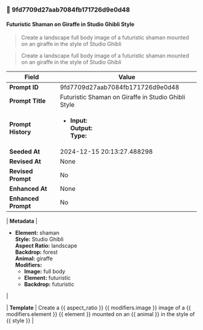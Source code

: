 

### 📜 9fd7709d27aab7084fb171726d9e0d48

#### Futuristic Shaman on Giraffe in Studio Ghibli Style

> Create a landscape full body image of a futuristic shaman mounted on an giraffe in the style of Studio Ghibli

> Create a landscape full body image of a futuristic shaman mounted on an giraffe in the style of Studio Ghibli

| Field          | Value                                                                                                                                                                      |
|----------------|----------------------------------------------------------------------------------------------------------------------------------------------------------------------------|
| **Prompt ID**  | 9fd7709d27aab7084fb171726d9e0d48                                                                                                                                                            |
| **Prompt Title**  | Futuristic Shaman on Giraffe in Studio Ghibli Style                                                                                                                                                            |
| **Prompt History** | <ul><li>**Input:**  <br> **Output:**  <br> **Type:** </li></ul> |
| **Seeded At** | 2024-12-15 20:13:27.488298                                                                                                                                                   |
| **Revised At** | None                                                                                                                                                   |
| **Revised Prompt** | No                                                                                                                                                                      |
| **Enhanced At** | None                                                                                                                                                  |
| **Enhanced Prompt** | No                                                                                                                                                                    |

| **Metadata**   | <ul><li>**Element:** shaman <br> **Style:** Studio Ghibli <br> **Aspect Ratio:** landscape <br> **Backdrop:** forest <br> **Animal:** giraffe <br> **Modifiers:**<ul><li>**Image:** full body</li><li>**Element:** futuristic</li><li>**Backdrop:** futuristic</li></ul></li></ul> |

| **Template**   | Create a {{ aspect_ratio }} {{ modifiers.image }} image of a {{ modifiers.element }} {{ element }} mounted on an {{ animal }} in the style of {{ style }}                                                                                                                                           |



